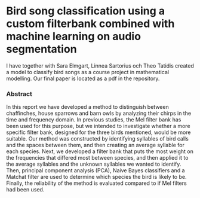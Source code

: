 # Bird song classification using a custom filterbank combined with machine learning on audio segmentation 

I have together with Sara Elmgart, Linnea Sartorius och Theo Tatidis created a model to classify bird songs as a course project in mathematical modelling. Our final paper is located as a pdf in the repository. 

### Abstract

In this report we have developed a method to distinguish between chaffinches, house sparrows and barn owls by analyzing their chirps in the time and frequency domain. In previous studies, the Mel filter bank has been used for this purpose, but we intended to investigate whether a more specific filter bank, designed for the three birds mentioned, would be more suitable. Our method was constructed by identifying syllables of bird calls and the spaces between them, and then creating an average syllable for each species. Next, we developed a filter bank that puts the most weight on the frequencies that differed most between species, and then applied it to the average syllables and the unknown syllables we wanted to identify. Then, principal component analysis (PCA), Naive Bayes classifiers and a Matchat filter are used to determine which species the bird is likely to be. Finally, the reliability of the method is evaluated compared to if Mel filters had been used.



